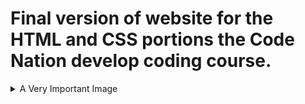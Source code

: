 # Final version of website for the HTML and CSS portions the Code Nation develop coding course.

<details>
  <summary>A Very Important Image</summary>
  <img alt="Description" src="https://media.giphy.com/media/h6xRbX0tEqLhiOf3GU/giphy.gif">
</details>